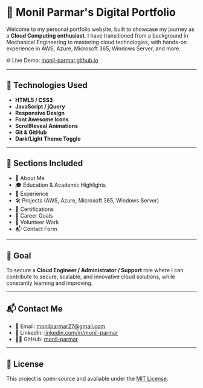 # 💼 Monil Parmar's Digital Portfolio

Welcome to my personal portfolio website, built to showcase my journey as a **Cloud Computing enthusiast**. I have transitioned from a background in Mechanical Engineering to mastering cloud technologies, with hands-on experience in AWS, Azure, Microsoft 365, Windows Server, and more.

🌐 Live Demo: [monil-parmar.github.io](https://monil-parmar.github.io)

---

## 🚀 Technologies Used

- **HTML5 / CSS3**
- **JavaScript / jQuery**
- **Responsive Design**
- **Font Awesome Icons**
- **ScrollReveal Animations**
- **Git & GitHub**
- **Dark/Light Theme Toggle**

---

## 📂 Sections Included

- 👋 About Me  
- 🎓 Education & Academic Highlights  
- 💼 Experience  
- 🛠️ Projects (AWS, Azure, Microsoft 365, Windows Server)  
- 📜 Certifications  
- 🎯 Career Goals  
- 🤝 Volunteer Work  
- 📬 Contact Form

---

## 🧠 Goal

To secure a **Cloud Engineer / Administrator / Support** role where I can contribute to secure, scalable, and innovative cloud solutions, while constantly learning and improving.

---

## 📬 Contact Me

- 📧 Email: [monilparmar27@gmail.com](mailto:monilparmar27@gmail.com)
- 💼 LinkedIn: [linkedin.com/in/monil-parmar](https://www.linkedin.com/in/monil-parmar-92a4a2210/)
- 🧑‍💻 GitHub: [monil-parmar](https://github.com/monil-parmar)

---

## 📄 License

This project is open-source and available under the [MIT License](LICENSE).
